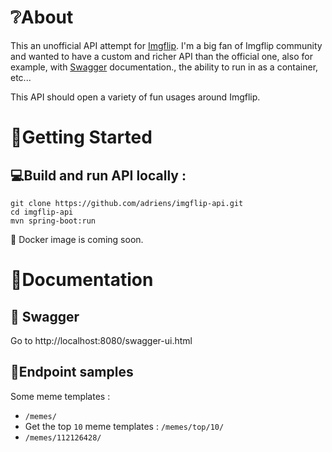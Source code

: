 # :grey_question:About

This an unofficial API attempt for [Imgflip](https://imgflip.com/). I'm a big fan of Imgflip community and wanted to have a custom and richer API than the official one, also for example, with [Swagger](https://swagger.io/) documentation., the ability to run in as a container, etc...

This API should open a variety of fun usages around Imgflip.



# :rocket:Getting Started

## :computer:Build and run API locally :

```
git clone https://github.com/adriens/imgflip-api.git
cd imgflip-api
mvn spring-boot:run
```
:whale: Docker image is coming soon.

# :page_facing_up:Documentation

## :page_with_curl: Swagger

Go to http://localhost:8080/swagger-ui.html

## :bookmark_tabs:Endpoint samples

Some meme templates :

- `/memes/`
- Get the top `10` meme templates : `/memes/top/10/`
- `/memes/112126428/`
